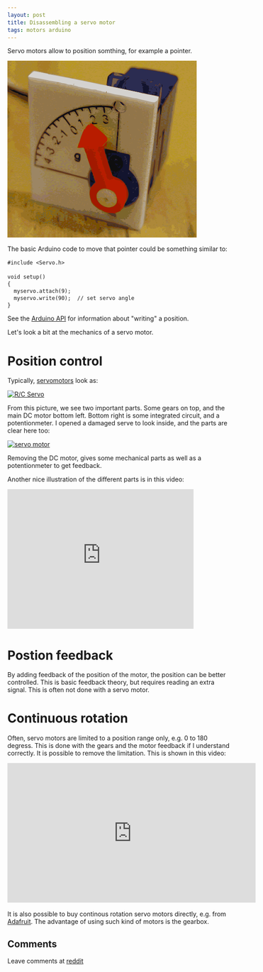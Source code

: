 ```yaml
---
layout: post
title: Disassembling a servo motor
tags: motors arduino
---
```


Servo motors allow to position somthing, for example a pointer.

<img src="/media/images/pointer.png" />

The basic Arduino code to move that pointer could be something similar to:

    #include <Servo.h>

    void setup() 
    { 
      myservo.attach(9);
      myservo.write(90);  // set servo angle
    } 

See the [Arduino API](http://arduino.cc/en/Reference/ServoWrite) for information about "writing" a position.


Let's look a bit at the mechanics of a servo motor. 

# Position control

Typically, [servomotors](http://en.wikipedia.org/wiki/Servomotor) look as:

<a href="https://www.flickr.com/photos/unavoidablegrain/2815722060" title="R/C Servo by Greg Borenstein, on Flickr"><img src="https://farm4.staticflickr.com/3218/2815722060_9cf6bbfe74_m.jpg" width="375" height="275" alt="R/C Servo"></a>

From this picture, we see two important parts. Some gears on top, and the main DC motor bottom left. Bottom right is some integrated circuit, and a potentionmeter.
I opened a damaged serve to look inside, and the parts are clear here too:

<a href="https://www.flickr.com/photos/pmulder99/16353556499" title="servo motor by Patrick Mulder, on Flickr"><img src="https://farm8.staticflickr.com/7320/16353556499_0cfbc8b696_m.jpg" width="375" height="475" alt="servo motor"></a>

Removing the DC motor, gives some mechanical parts as well as a potentionmeter to get feedback.

Another nice illustration of the different parts is in this video:

<iframe width="420" height="315" src="https://www.youtube.com/embed/-XSXfqd1N58" frameborder="0" allowfullscreen></iframe>


# Postion feedback

By adding feedback of the position of the motor, the position can be better controlled. This is basic feedback theory, but requires reading an extra signal. This is often not done with a servo motor.


# Continuous rotation

Often, servo motors are limited to a position range only, e.g. 0 to 180 degress. This is done with the gears and the motor feedback if I understand correctly. It is possible to remove the limitation. This is shown in this video:

<iframe width="560" height="315" src="https://www.youtube.com/embed/bpO7XMXGzfw" frameborder="0" allowfullscreen></iframe>

It is also possible to buy continous rotation servo motors directly, e.g. from [Adafruit](http://www.adafruit.com/product/154). The advantage of using such kind of motors is the gearbox.

## Comments
Leave comments at [reddit](http://www.reddit.com/r/arduino/comments/2wj4wz/disassembling_a_servo_motor/)


